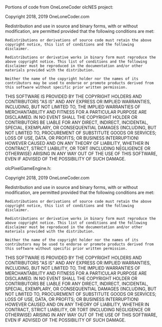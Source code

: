 Portions of code from OneLoneCoder olcNES project:  

Copyright 2018, 2019 OneLoneCoder.com  

Redistribution and use in source and binary forms, with or without modification, are permitted provided that the following conditions are met:

    Redistributions or derivations of source code must retain the above copyright notice, this list of conditions and the following disclaimer.

    Redistributions or derivative works in binary form must reproduce the above copyright notice. This list of conditions and the following disclaimer must be reproduced in the documentation and/or other materials provided with the distribution.

    Neither the name of the copyright holder nor the names of its contributors may be used to endorse or promote products derived from this software without specific prior written permission.

THIS SOFTWARE IS PROVIDED BY THE COPYRIGHT HOLDERS AND CONTRIBUTORS "AS IS" AND ANY EXPRESS OR IMPLIED WARRANTIES, INCLUDING, BUT NOT LIMITED TO, THE IMPLIED WARRANTIES OF MERCHANTABILITY AND FITNESS FOR A PARTICULAR PURPOSE ARE DISCLAIMED. IN NO EVENT SHALL THE COPYRIGHT HOLDER OR CONTRIBUTORS BE LIABLE FOR ANY DIRECT, INDIRECT, INCIDENTAL, SPECIAL, EXEMPLARY, OR CONSEQUENTIAL DAMAGES (INCLUDING, BUT NOT LIMITED TO, PROCUREMENT OF SUBSTITUTE GOODS OR SERVICES; LOSS OF USE, DATA, OR PROFITS; OR BUSINESS INTERRUPTION) HOWEVER CAUSED AND ON ANY THEORY OF LIABILITY, WHETHER IN CONTRACT, STRICT LIABILITY, OR TORT (INCLUDING NEGLIGENCE OR OTHERWISE) ARISING IN ANY WAY OUT OF THE USE OF THIS SOFTWARE, EVEN IF ADVISED OF THE POSSIBILITY OF SUCH DAMAGE.

olcPixelGameEngine.h:  

Copyright 2018, 2019 OneLoneCoder.com  

Redistribution and use in source and binary forms, with or without modification, are permitted provided that the following conditions are met:

    Redistributions or derivations of source code must retain the above copyright notice, this list of conditions and the following disclaimer.

    Redistributions or derivative works in binary form must reproduce the above copyright notice. This list of conditions and the following disclaimer must be reproduced in the documentation and/or other materials provided with the distribution.

    Neither the name of the copyright holder nor the names of its contributors may be used to endorse or promote products derived from this software without specific prior written permission.

THIS SOFTWARE IS PROVIDED BY THE COPYRIGHT HOLDERS AND CONTRIBUTORS "AS IS" AND ANY EXPRESS OR IMPLIED WARRANTIES, INCLUDING, BUT NOT LIMITED TO, THE IMPLIED WARRANTIES OF MERCHANTABILITY AND FITNESS FOR A PARTICULAR PURPOSE ARE DISCLAIMED. IN NO EVENT SHALL THE COPYRIGHT HOLDER OR CONTRIBUTORS BE LIABLE FOR ANY DIRECT, INDIRECT, INCIDENTAL, SPECIAL, EXEMPLARY, OR CONSEQUENTIAL DAMAGES (INCLUDING, BUT NOT LIMITED TO, PROCUREMENT OF SUBSTITUTE GOODS OR SERVICES; LOSS OF USE, DATA, OR PROFITS; OR BUSINESS INTERRUPTION) HOWEVER CAUSED AND ON ANY THEORY OF LIABILITY, WHETHER IN CONTRACT, STRICT LIABILITY, OR TORT (INCLUDING NEGLIGENCE OR OTHERWISE) ARISING IN ANY WAY OUT OF THE USE OF THIS SOFTWARE, EVEN IF ADVISED OF THE POSSIBILITY OF SUCH DAMAGE.